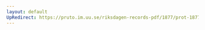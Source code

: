 ```yaml
---
layout: default
UpRedirect: https://pruto.im.uu.se/riksdagen-records-pdf/1877/prot-1877--fk--018/prot-1877--fk--018_001.pdf
---
```

